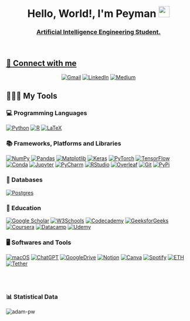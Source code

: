 <h1 align="center">Hello, World!, I'm Peyman
<a href="https://github.com/Bouaskaoun" target="_self">
		<img src="https://media.giphy.com/media/hvRJCLFzcasrR4ia7z/giphy.gif" width="30">
</h1> 

<h3 align="center">Artificial Intelligence Engineering Student.</h3>

<br>


## 🤝 Connect with me
<p align="center">
	<a href="mailto:peymankhodabandehlouei@gmail.com"><img img src="https://img.shields.io/badge/Gmail-D14836?style=for-the-badge&logo=gmail&logoColor=white" alt="Gmail"/></a>
	<a href="https://www.linkedin.com/in/peyman-khodabandehlouei/"><img src="https://img.shields.io/badge/LinkedIn-0077B5?style=for-the-badge&logo=linkedin&logoColor=white" alt="LinkedIn"/></a>
	<a href="https://medium.com/@peymankhodabandehlouei"><img src="https://img.shields.io/badge/Medium-12100E?style=for-the-badge&logo=medium&logoColor=white" alt="Medium"/></a>
</p>

## 🧑🏻‍💻 My Tools

### 💻 Programming Languages
<p>
    <a href="https://github.com/PeymanKh"><img alt="Python" src="https://img.shields.io/badge/python-3670A0?style=for-the-badge&logo=python&logoColor=ffdd54"></a>
    <a href="https://github.com/PeymanKh"><img alt="R" src="https://img.shields.io/badge/r-%23276DC3.svg?style=for-the-badge&logo=r&logoColor=white"></a>
    <a href="https://github.com/PeymanKh"><img alt="LaTeX" src="https://img.shields.io/badge/latex-%23008080.svg?style=for-the-badge&logo=latex&logoColor=white"></a>
</p>

### 📚 Frameworks, Platforms and Libraries

<p>
    <a href="https://github.com/PeymanKh"><img alt="NumPy" src="https://img.shields.io/badge/numpy-%23013243.svg?style=for-the-badge&logo=numpy&logoColor=white"></a>
    <a href="https://github.com/PeymanKh"><img alt="Pandas" src="https://img.shields.io/badge/pandas-%23150458.svg?style=for-the-badge&logo=pandas&logoColor=white"></a>
    <a href="https://github.com/PeymanKh"><img alt="Matplotlib" src="https://img.shields.io/badge/Matplotlib-%23ffffff.svg?style=for-the-badge&logo=Matplotlib&logoColor=black"></a>
    <a href="https://github.com/PeymanKh"><img alt="Keras" src="https://img.shields.io/badge/Keras-%23D00000.svg?style=for-the-badge&logo=Keras&logoColor=white"></a>
    <a href="https://github.com/PeymanKh"><img alt="PyTorch" src="https://img.shields.io/badge/PyTorch-%23EE4C2C.svg?style=for-the-badge&logo=PyTorch&logoColor=white"></a>
    <a href="https://github.com/PeymanKh"><img alt="TensorFlow" src="https://img.shields.io/badge/TensorFlow-%23FF6F00.svg?style=for-the-badge&logo=TensorFlow&logoColor=white"></a>
    <a href="https://github.com/PeymanKh"><img alt="Conda" src="https://img.shields.io/badge/conda-342B029.svg?&style=for-the-badge&logo=anaconda&logoColor=white"></a>
    <a href="https://github.com/PeymanKh"><img alt="Jupyter" src="https://img.shields.io/badge/Jupyter-F37626.svg?&style=for-the-badge&logo=Jupyter&logoColor=white"></a>
    <a href="https://github.com/PeymanKh"><img alt="PyCharm" src="https://img.shields.io/badge/pycharm-143?style=for-the-badge&logo=pycharm&logoColor=black&color=black&labelColor=green"></a>
    <a href="https://github.com/PeymanKh"><img alt="RStudio" src="https://img.shields.io/badge/RStudio-75AADB?style=for-the-badge&logo=RStudio&logoColor=white"></a>
    <a href="https://github.com/PeymanKh"><img alt="Overleaf" src="https://img.shields.io/badge/Overleaf-47A141?style=for-the-badge&logo=Overleaf&logoColor=white"></a>
    <a href="https://github.com/PeymanKh"><img alt="Git" src="https://img.shields.io/badge/GIT-E44C30?style=for-the-badge&logo=git&logoColor=white"></a>
    <a href="https://github.com/PeymanKh"><img alt="PyPi" src="https://img.shields.io/badge/pypi-3775A9?style=for-the-badge&logo=pypi&logoColor=white"></a>


</p>

### 💾 Databases 

<p>
    <a href="https://github.com/PeymanKh"><img alt="Postgres" src="https://img.shields.io/badge/postgres-%23316192.svg?style=for-the-badge&logo=postgresql&logoColor=white"></a>

</p>

### 📖 Education

<p>
    <a href="https://github.com/PeymanKh"><img alt="Google Scholar" src="https://img.shields.io/badge/Google%20Scholar-4285F4?style=for-the-badge&logo=google-scholar&logoColor=white"></a>
    <a href="https://github.com/PeymanKh"><img alt="W3Schools" src="https://img.shields.io/badge/W3Schools-04AA6D?style=for-the-badge&logo=W3Schools&logoColor=white"></a>
    <a href="https://github.com/PeymanKh"><img alt="Codecademy" src="https://img.shields.io/badge/Codecademy-FFF0E5?style=for-the-badge&logo=codecademy&logoColor=303347"></a>
    <a href="https://github.com/PeymanKh"><img alt="GeeksforGeeks" src="https://img.shields.io/badge/GeeksforGeeks-298D46?style=for-the-badge&logo=geeksforgeeks&logoColor=white"></a>
    <a href="https://github.com/PeymanKh"><img alt="Coursera" src="https://img.shields.io/badge/Coursera-0056D2?style=for-the-badge&logo=Coursera&logoColor=white"></a>
    <a href="https://github.com/PeymanKh"><img alt="Datacamp" src="https://img.shields.io/badge/Datacamp-05192D?style=for-the-badge&logo=datacamp&logoColor=65FF8F"></a>
    <a href="https://github.com/PeymanKh"><img alt="Udemy" src="https://img.shields.io/badge/Udemy-EC5252?style=for-the-badge&logo=Udemy&logoColor=white"></a>
</p>


### 🖥️ Softwares and Tools

<p>
    <a href="https://github.com/PeymanKh"><img alt="macOS" src="https://img.shields.io/badge/mac%20os-000000?style=for-the-badge&logo=apple&logoColor=white"></a>
    <a href="https://github.com/PeymanKh"><img alt="ChatGPT" src="https://img.shields.io/badge/chatGPT-74aa9c?style=for-the-badge&logo=openai&logoColor=white"></a>
    <a href="https://github.com/PeymanKh"><img alt="GoogleDrive" src="https://img.shields.io/badge/Google%20Drive-4285F4?style=for-the-badge&logo=googledrive&logoColor=white"></a>
    <a href="https://github.com/PeymanKh"><img alt="Notion" src="https://img.shields.io/badge/Notion-000000?style=for-the-badge&logo=notion&logoColor=white"></a>
    <a href="https://github.com/PeymanKh"><img alt="Canva" src="https://img.shields.io/badge/Canva-%2300C4CC.svg?style=for-the-badge&logo=Canva&logoColor=white"></a>
    <a href="https://github.com/PeymanKh"><img alt="Spotify" src="https://img.shields.io/badge/Spotify-1ED760?style=for-the-badge&logo=spotify&logoColor=white"></a>
    <a href="https://github.com/PeymanKh"><img alt="ETH" src="https://img.shields.io/badge/Ethereum-3C3C3D?style=for-the-badge&logo=Ethereum&logoColor=white"></a>
    <a href="https://github.com/PeymanKh"><img alt="Tether" src="https://img.shields.io/badge/tether-168363?style=for-the-badge&logo=tether&logoColor=white"></a>
</p>


</br>
<br>

<h3>📊 Statistical Data</h3>
    <p><img align="center"
	src="https://github-readme-stats.vercel.app/api/top-langs?username=PeymanKh&show_icons=true&locale=en&bg_color=0d1117&text_color=ffffff&layout=compact"
	alt="adam-pw" 
	bg_color=#808080/>
    </p>
<br>

